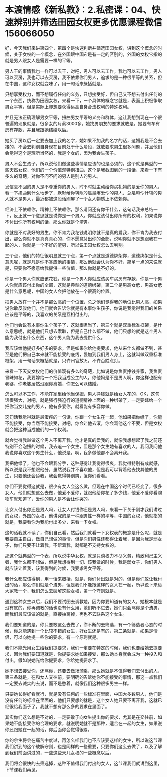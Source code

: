 # 本渡情感《新私教》：2.私密课：04、快速辨别并筛选田园女权更多优惠课程微信156066050

好，今天我们来讲第四个，第四个是快速判断并筛选田园女权，讲到这个概念的时候，关于女权的一个概念，在外国跟中国它是有一定的区别的，外国的女权它指的就是男人跟女人是需要一样的平等。

男人干的事情我也一样可以去干，对吧，男人可以去工作，我也可以去工作，男人可以买房，我也可以去买房，我不依靠你们男人，追求的是一种很平等的关系，但在中国，这种女权就变味了，用一句话来概括就是。

只想享受权力，而不想履行任何的义务，只想接受好，但自己又不想去付出任何的一个东西，统称为田园女权，来看一下，一个具体的概念它就是，表面上积极争取男女平等，但是实际上却想要获得远高自身合法权利的特殊权利。

并且无法正确理解男女平等，扭曲男女平等的义务和群体，这让我想到现在一个很普遍的现象就是，很多女的月薪3000多，她找男朋友的要求就敢是，她要有车有房有存款，并且我跟她结婚以后。

她买了房以后一定要去加上我的名字，她如果不加我的名字的话，这婚我是不会去接的，不会去判别自身现在目前处于什么阶段，就敢要求男生很多问题，并且他们会觉得这个是理所当然的，我是个女的，因为我会生孩子。

男人不会生孩子，所以说他们做这些事情是应该的也是必须的，这个就是典型的一些天然女权，他们的一个价值观特别扭曲，这个是我截图到的一段话，来看一下有多么的奇葩，对你不问不问的男人是别人的男人。

发信息不回的男人是不尊重你的男人，时不时就主动给你买礼物的是爱你的男人，看一下扭曲到什么地步了，默默给你转账的是最疼爱你的男人，总是和你计较的男人就不是男人，最近都被这段话刷屏了一个女人物质上不依赖你。

经济上不依赖你，精神上不依赖你，那么请问还有你干什么，这句话我来总结一下，反正就一个意思就是说你是一个男人，你就应该付出你所有的权利，如果说你不付出你所有权利的话，那么你就是个渣男。

你就是不对我好的男生，你不肯为我花钱说明你就不是真的爱我，你不肯为我去付出，那么你就不是真真真心的，你不愿意付出你的全部，说明你就不是想跟我在一起的人，你就是一个不好的渣男，所以说田园女权怎么去判别。

三个点，他们的特征很明显就三个点，第一个点就是道德绑架你，道德绑架是什么意思呢，就是凡是你不答应他的事情，那么他就会认为你不好，简单一点的来说就是，只要你不愿意给我提供一些价值，那么你就是不好的。

你是一个男人你就应该花钱，你是一个男人你就应该买车买房有存款，你是一个男人你就应该付出你的全部，这就是典型的道德绑架，第二个是男高女低，男高女低是什么意思呢，中国的女人会把他放在一个很高的位置。

把男人放在一个并不是那么高的一个位置，总之他们觉得我的地位比男人高，如果说你敢反驳他们，他们就会告诉你就是有本事你生孩子，你说是我觉得我们的关系应该是平等的，我喜欢的关系是互相付出的。

他们也会说有本事你生个孩子了，这就很担当了，第三个就是双重标准框架，是什么意思呢，就是他们只想去索取，但是自己什么都不做，他们只想的就是这个男人能为我付出什么东西，这个男人能为我去提供什么。

我应该给他提好多好多的要求，但是如果你给他提要求，他从来什么都做不到，甚至是他们把自己本来就不能接受的底线，强加到我们男人身上，这就叫做双重标准框架，用一句话来概括就是，只许州官放火，不许百姓点灯。

来看一下天安女权他们的价值观有多么的奇葩，比如说是你负责挣钱养家，我负责冒昧如花，我要嫁给一个把我当成公主的人，你他妈是不是男人啊，你这样也配有老婆，你老婆居然没跟你离婚，你怎么可以结婚。

怎么可以不工作，不能在家里给他当保姆，男人挣钱就是给女人花的，OK，这句话很强大，对吧，就是强行强迫行的道德精神上面的一种绑架了，一定要嫁给一个把你当女儿宠的男人，他有多爱你，就看能有多容你做。

这句话我觉得就是最蛋疼的一句话，你跟一个女生在一起，他如果把你绿了，你能不能接受，你当然不能接受，对吧，你会让他去滚，你会骂他这个不要，但是女权就会把这种当成他们的一个权利。

就会觉得我越做这个男人不离开我，他才是真的爱我的，就像我想想起了我之前还特别不会泡妞的时候，我去追一个女生，但是那个女生她有喜欢的人，我问我问他我说你喜欢这个男生什么，他说是，啊，我多做他都不会离开我。

我把他绿了，他也不会跟我分手，这种感觉让我觉得很爽，我觉得特别有成就感，所以说是我不想跟他分，虽然说我并不喜欢他，但是我可以背着他去找其他的男生，只要他还会舔我，我会觉得特别爽，但你们看看。

你们不要觉得这就是，很少有女人会这么做，但现在中国这个时代已经变了，很多女人，他们就想这么去做，他爱不爱你，就跟他给你花了多少钱，他爱不爱你看购物车就知道了，爱你的男人是不会让你哭的。

让女人付出你还是男人吗，让女人付钱你还是男人吗，来看一下关于刚才我们讲过的女权，外国的女权，他讲究的是一种跟男性一样的平等，中国的女权，他就指的就是，我要看你为我能付出多少，来看一下女权。

这句话我就不读了，你们自己看，然后我们就看一下女权表的概念是什么呢，就是我要自主自由，做自己想做的事情，但是你们男性还都得让着我，是因为我是弱女子，你们只要不让着我，不帮着我，就都是不支持女权的。

那这个就典型的一个表，所以说中华女权，就是只谈权力不尽义务，精致利己主义者，我什么都不想做，但是我想得到一切，该我做的时候，我是弱女子，你们男人就应该让着我，该我得到的时候，我要求男女平等。

我什么都应该得到，用一话来概括，就是，你们付出就是对的，但是你们敢让我付出的话，那么你们就是个渣男，但是我们不能跟这样的女人在一起，所以说下来给大家教一个，我们怎么去破解这些女权，第一个守则就是。

遇到这种女生以后，我们不要试图去调教她，因为你要知道有的女人，她根本就是没有底的，你再调教的话也没有什么用，她们听不进去，她们只会骂你是个渣男，而我们最应该做的就是，直接抽离掉，再也不去联系这个女生。

我们要知道的是，你只要敢这么去做了，你不断的去筛选，有一个筛选者心态的时候，你总能遇到一个比较不错的女生，好女生还是有的，第二条就是，如果是情侣，可以向她提一些你的要求，有一个原则就是。

我们不能光用女生给我们提要求，我们一定要在特定的时候，我们也要给她去提要求，因为我们要知道就是，你提要求她如果接受，那么她本身就会成为一种投入和付出，假如说她光给你提要求，你给她提要求了。

她不想去接受你，还骂你，还要去做场骑乘，那么她就是不值得我们去付出的人，第三条就是，在和女人交往前，要明确的告诉她你不能接受的事情，那这一点我们一定要去诚实的去说，而不是憋着，就像我们这种很多男生一样。

只要她长得好看就行，就是没有任何的一些标准在里面，中国大多数男人，他们是没有任何的标准在里面的，他们只要想的就是，这个女人她只要不离开我，这就已经很给我面子了，我就不想有那么多的要求在里面了。

其实你们这么想是不对的，一定要敢于向女生提出你的要求，尤其是在交往前，如果她不能接受你的合理的要求，就说明她就不是那种，适合在一起的女生，如果说你还跟她在一起的话，你后面你会觉得很累。

你的余生将会在痛苦中度过，再怎么样我们也不应该要这样的女生，所以说这节课我们讲到的这个破解守则，也是同样的一些重要，只要你们这么去做了，以及了解到我们前面讲过的，一些这些天儿女权的一些概念以后。

我们将会很快的去筛选掉，这种不值得我们付出的女人，这节课我们就讲到这里，下节课我们再见。